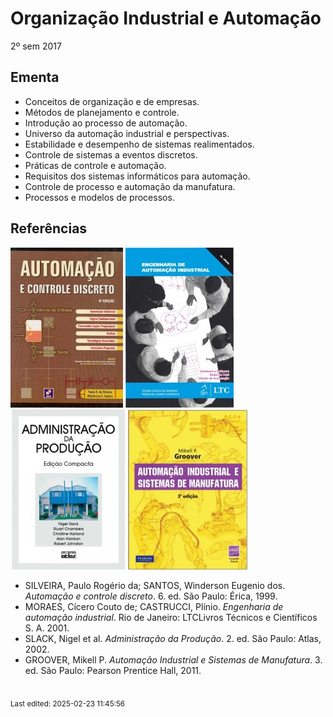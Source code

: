 # Organização Industrial e Automação

2º sem 2017

## Ementa

- Conceitos de organização e de empresas. 
- Métodos de planejamento e controle. 
- Introdução ao processo de automação. 
- Universo da automação industrial e perspectivas. 
- Estabilidade e desempenho de sistemas realimentados. 
- Controle de sistemas a eventos discretos. 
- Práticas de controle e automação. 
- Requisitos dos sistemas informáticos para automação. 
- Controle de processo e automação da manufatura. 
- Processos e modelos de processos.

## Referências

![](img/silveira.jpg) ![](img/moraes.jpg) ![](img/slack.jpg) ![](img/groover.jpg)

- SILVEIRA, Paulo Rogério da; SANTOS, Winderson Eugenio dos. *Automação e controle discreto*. 6. ed. São Paulo: Érica, 1999.
- MORAES, Cícero Couto de; CASTRUCCI, Plínio. *Engenharia de automação industrial*. Rio de Janeiro: LTCLivros Técnicos e Científicos S. A. 2001.
- SLACK, Nigel et al. *Administração da Produção*. 2. ed. São Paulo: Atlas, 2002.
- GROOVER, Mikell P. *Automação Industrial e Sistemas de Manufatura*. 3. ed. São Paulo: Pearson Prentice Hall, 2011.


<br><sub>Last edited: 2025-02-23 11:45:56</sub>
